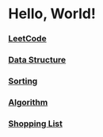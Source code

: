 # Hello, World!

### [LeetCode](leetcode/leetcode.md)
### [Data Structure](dataStructure/dataStructure.md)
### [Sorting](sorting/sorting.md)
### [Algorithm](algorithm/algorithm.md)
### [Shopping List](shoppinglist/shoppinglist.md)
